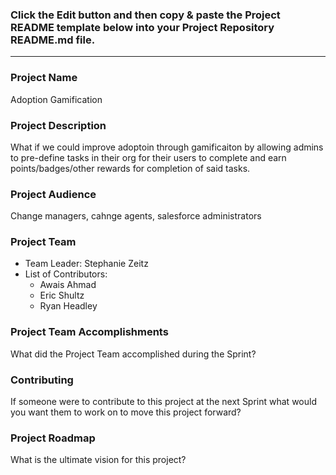 ### Click the Edit button and then copy & paste the Project README template below into your Project Repository README.md file.
***

### Project Name
Adoption Gamification

### Project Description
What if we could improve adoptoin through gamificaiton by allowing admins to pre-define tasks in their org for their users to complete and earn points/badges/other rewards for completion of said tasks.

### Project Audience
Change managers, cahnge agents, salesforce administrators

### Project Team

* Team Leader: Stephanie Zeitz
* List of Contributors:
  - Awais Ahmad
  - Eric Shultz
  - Ryan Headley

### Project Team Accomplishments
What did the Project Team accomplished during the Sprint?

### Contributing
If someone were to contribute to this project at the next Sprint what would you want them to work on to move this project forward?

### Project Roadmap
What is the ultimate vision for this project?
